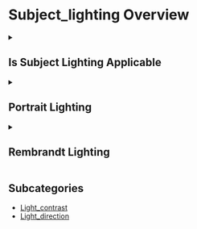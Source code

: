 # Subject_lighting Overview

<details>
<summary><h2>Is Subject Lighting Applicable</h2></summary>


<h3>🔵 Label Name:</h3>
<code>is_subject_lighting_applicable</code>


<h3>📖 Definition:</h3>
Does the video have a clearly defined subject suitable for lighting analysis?

<details>
<summary><h4> Question (Definition)</h4></summary>

</details>

<details>
<summary><h4> Alternative Question</h4></summary>

- Is the contrast ratio on the subject applicable in this video?

- Does the video feature a subject where lighting contrast can be determined?

- Is there a distinguishable subject with visible lighting contrast?

- Can the contrast ratio of the subject be meaningfully classified?

- Does the video include a well-defined subject for contrast evaluation?

- Is the subject lighting clear enough to assess contrast levels?

- Does the scene provide sufficient detail to classify lighting contrast on the subject?

- Can the contrast ratio on the subject be confidently labeled?

</details>

<details>
<summary><h4> Prompt (Definition)</h4></summary>

- The video has a clearly defined subject suitable for lighting analysis.

</details>

<details>
<summary><h4> Alternative Prompt</h4></summary>

- A video where the contrast ratio on the subject is applicable and classifiable.

- A scene featuring a well-lit subject with distinguishable contrast levels.

- A shot where the lighting contrast on the subject can be meaningfully categorized.

- A video where the subject’s visibility allows for contrast ratio evaluation.

- A sequence where the subject’s lighting provides enough clarity for contrast classification.

- A scene in which the contrast ratio on the subject is clearly identifiable.

- A shot where subject contrast is distinct and measurable.

- A video where lighting on the subject is applicable for contrast assessment.

</details>

<h4>🟢 Positive:</h4>
<code>self.is_subject_lighting_applicable is True</code>

<h4>🔴 Negative:</h4>
<code>self.is_subject_lighting_applicable is False</code>

</details>

<details>
<summary><h2>Portrait Lighting</h2></summary>


<h3>🔵 Label Name:</h3>
<code>portrait_lighting</code>


<h3>📖 Definition:</h3>
Is the lighting setup designed to create a polished, professional appearance, commonly used in portrait photography or videography?

<details>
<summary><h4> Question (Definition)</h4></summary>

</details>

<details>
<summary><h4> Alternative Question</h4></summary>

- Does the video use controlled lighting to enhance the subject’s appearance?

- Is the lighting arranged to create a professional studio look?

- Does the scene feature portrait-style lighting with soft, flattering illumination?

- Is the subject lit in a way that is typical for professional photography?

- Does the shot use specialized portrait lighting techniques?

- Is the lighting setup aimed at achieving a professional or cinematic appearance?

- Does the subject benefit from a carefully arranged lighting setup?

- Is the lighting used to highlight the subject’s features in a controlled manner?

</details>

<details>
<summary><h4> Prompt (Definition)</h4></summary>

- The lighting setup is designed to create a polished, professional appearance, commonly used in portrait photography or videography.

</details>

<details>
<summary><h4> Alternative Prompt</h4></summary>

- A video featuring controlled lighting that enhances the subject’s appearance.

- A scene where the subject is illuminated with professional studio lighting.

- A shot using carefully arranged portrait lighting techniques.

- A video where the lighting is designed for a professional, polished look.

- A sequence with a cinematic and controlled lighting setup.

- A scene where portrait lighting enhances the subject’s facial details.

- A shot that applies high-quality lighting for a refined visual effect.

- A composition that follows standard portrait lighting practices.

</details>

<h4>🟢 Positive:</h4>
<code>self.lighting_setup.portrait_lighting is True</code>

<h4>🔴 Negative:</h4>
<code>self.lighting_setup.portrait_lighting is False</code>

</details>

<details>
<summary><h2>Rembrandt Lighting</h2></summary>


<h3>🔵 Label Name:</h3>
<code>rembrandt_lighting</code>


<h3>📖 Definition:</h3>
Does the video use Rembrandt lighting, where one side of the subject’s face is illuminated, creating a distinct triangle of light on the opposite cheek?

<details>
<summary><h4> Question (Definition)</h4></summary>

</details>

<details>
<summary><h4> Alternative Question</h4></summary>

- Is the subject lit with a classic Rembrandt lighting technique?

- Does the lighting create a triangle of light on the subject’s shaded cheek?

- Is the video using a lighting style that combines side and front illumination?

- Does the subject’s lighting emphasize dramatic contrast with controlled highlights?

- Is the lighting setup focused on one side while allowing some light to spill onto the other?

- Does the scene feature traditional portrait lighting with strong directional contrast?

- Is the video using a cinematic lighting setup inspired by Rembrandt’s style?

- Does the lighting create a balanced but moody effect on the subject’s face?

</details>

<details>
<summary><h4> Prompt (Definition)</h4></summary>

- The video uses Rembrandt lighting, where one side of the subject’s face is illuminated, creating a distinct triangle of light on the opposite cheek.

</details>

<details>
<summary><h4> Alternative Prompt</h4></summary>

- A video featuring classic Rembrandt lighting with side and front illumination.

- A shot where a triangle of light appears on the subject’s shaded cheek.

- A sequence using a lighting setup that creates dramatic contrast on the subject’s face.

- A scene where the subject’s lighting follows a traditional portrait photography style.

- A shot applying controlled directional lighting for a cinematic look.

- A video where the lighting creates a moody yet balanced effect.

- A composition emphasizing shadows and highlights in a portrait setup.

- A video utilizing a professional portrait lighting technique.

</details>

<h4>🟢 Positive:</h4>
<code>self.lighting_setup.rembrandt_lighting is True</code>

<h4>🔴 Negative:</h4>
<code>self.lighting_setup.rembrandt_lighting is False</code>

</details>


## Subcategories

- [Light_contrast](./light_contrast/index.md)
- [Light_direction](./light_direction/index.md)